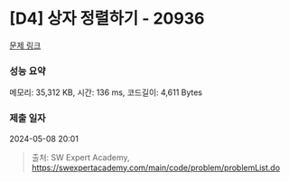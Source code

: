 # [D4] 상자 정렬하기 - 20936 

[문제 링크](https://swexpertacademy.com/main/code/problem/problemDetail.do?contestProbId=AY9QUhl6cfQDFAVF) 

### 성능 요약

메모리: 35,312 KB, 시간: 136 ms, 코드길이: 4,611 Bytes

### 제출 일자

2024-05-08 20:01



> 출처: SW Expert Academy, https://swexpertacademy.com/main/code/problem/problemList.do
